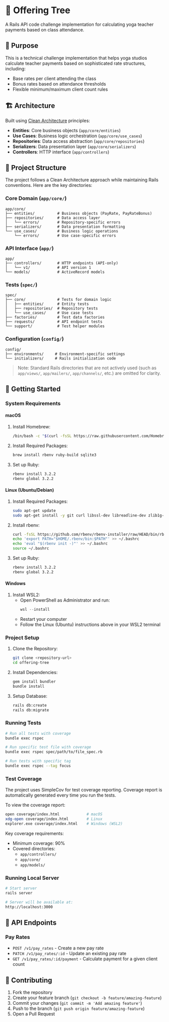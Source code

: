 # 🌳 Offering Tree

A Rails API code challenge implementation for calculating yoga teacher payments based on class attendance.

## 🎯 Purpose

This is a technical challenge implementation that helps yoga studios calculate teacher payments based on sophisticated rate structures, including:
- Base rates per client attending the class
- Bonus rates based on attendance thresholds
- Flexible minimum/maximum client count rules

## 🏗 Architecture

Built using [Clean Architecture](https://blog.cleancoder.com/uncle-bob/2012/08/13/the-clean-architecture.html) principles:
- **Entities**: Core business objects (`app/core/entities`)
- **Use Cases**: Business logic orchestration (`app/core/use_cases`)
- **Repositories**: Data access abstraction (`app/core/repositories`)
- **Serializers**: Data presentation layer (`app/core/serializers`)
- **Controllers**: HTTP interface (`app/controllers`)

## 📁 Project Structure

The project follows a Clean Architecture approach while maintaining Rails conventions. Here are the key directories:

### Core Domain (`app/core/`)
```
app/core/
├── entities/          # Business objects (PayRate, PayRateBonus)
├── repositories/      # Data access layer
│   └── errors/        # Repository-specific errors
├── serializers/       # Data presentation formatting
└── use_cases/         # Business logic operations
    └── errors/        # Use case-specific errors
```

### API Interface (`app/`)
```
app/
├── controllers/       # HTTP endpoints (API-only)
│   └── v1/            # API version 1
└── models/            # ActiveRecord models
```

### Tests (`spec/`)
```
spec/
├── core/              # Tests for domain logic
│   ├── entities/      # Entity tests
│   ├── repositories/  # Repository tests
│   └── use_cases/     # Use case tests
├── factories/         # Test data factories
├── requests/          # API endpoint tests
└── support/           # Test helper modules
```

### Configuration (`config/`)
```
config/
├── environments/     # Environment-specific settings
└── initializers/     # Rails initialization code
```

> Note: Standard Rails directories that are not actively used (such as `app/views/`, `app/mailers/`, `app/channels/`, etc.) are omitted for clarity.

## 🚀 Getting Started

### System Requirements

#### macOS
1. Install Homebrew:
   ```bash
   /bin/bash -c "$(curl -fsSL https://raw.githubusercontent.com/Homebrew/install/HEAD/install.sh)"
   ```

2. Install Required Packages:
   ```bash
   brew install rbenv ruby-build sqlite3
   ```

3. Set up Ruby:
   ```bash
   rbenv install 3.2.2
   rbenv global 3.2.2
   ```

#### Linux (Ubuntu/Debian)
1. Install Required Packages:
   ```bash
   sudo apt-get update
   sudo apt-get install -y git curl libssl-dev libreadline-dev zlib1g-dev sqlite3 libsqlite3-dev
   ```

2. Install rbenv:
   ```bash
   curl -fsSL https://github.com/rbenv/rbenv-installer/raw/HEAD/bin/rbenv-installer | bash
   echo 'export PATH="$HOME/.rbenv/bin:$PATH"' >> ~/.bashrc
   echo 'eval "$(rbenv init -)"' >> ~/.bashrc
   source ~/.bashrc
   ```

3. Set up Ruby:
   ```bash
   rbenv install 3.2.2
   rbenv global 3.2.2
   ```

#### Windows
1. Install WSL2:
   - Open PowerShell as Administrator and run:
     ```powershell
     wsl --install
     ```
   - Restart your computer
   - Follow the Linux (Ubuntu) instructions above in your WSL2 terminal

### Project Setup

1. Clone the Repository:
   ```bash
   git clone <repository-url>
   cd offering-tree
   ```

2. Install Dependencies:
   ```bash
   gem install bundler
   bundle install
   ```

3. Setup Database:
   ```bash
   rails db:create
   rails db:migrate
   ```

### Running Tests

```bash
# Run all tests with coverage
bundle exec rspec

# Run specific test file with coverage
bundle exec rspec spec/path/to/file_spec.rb

# Run tests with specific tag
bundle exec rspec --tag focus
```

### Test Coverage

The project uses SimpleCov for test coverage reporting. Coverage report is automatically generated every time you run the tests.

To view the coverage report:
```bash
open coverage/index.html            # macOS
xdg-open coverage/index.html        # Linux
explorer.exe coverage/index.html    # Windows (WSL2)
```

Key coverage requirements:
- Minimum coverage: 90%
- Covered directories:
  - `app/controllers/`
  - `app/core/`
  - `app/models/`

### Running Local Server

```bash
# Start server
rails server

# Server will be available at:
http://localhost:3000
```

## 🔌 API Endpoints

### Pay Rates
- `POST /v1/pay_rates` - Create a new pay rate
- `PATCH /v1/pay_rates/:id` - Update an existing pay rate
- `GET /v1/pay_rates/:id/payment` - Calculate payment for a given client count

## 🤝 Contributing

1. Fork the repository
2. Create your feature branch (`git checkout -b feature/amazing-feature`)
3. Commit your changes (`git commit -m 'Add amazing feature'`)
4. Push to the branch (`git push origin feature/amazing-feature`)
5. Open a Pull Request
